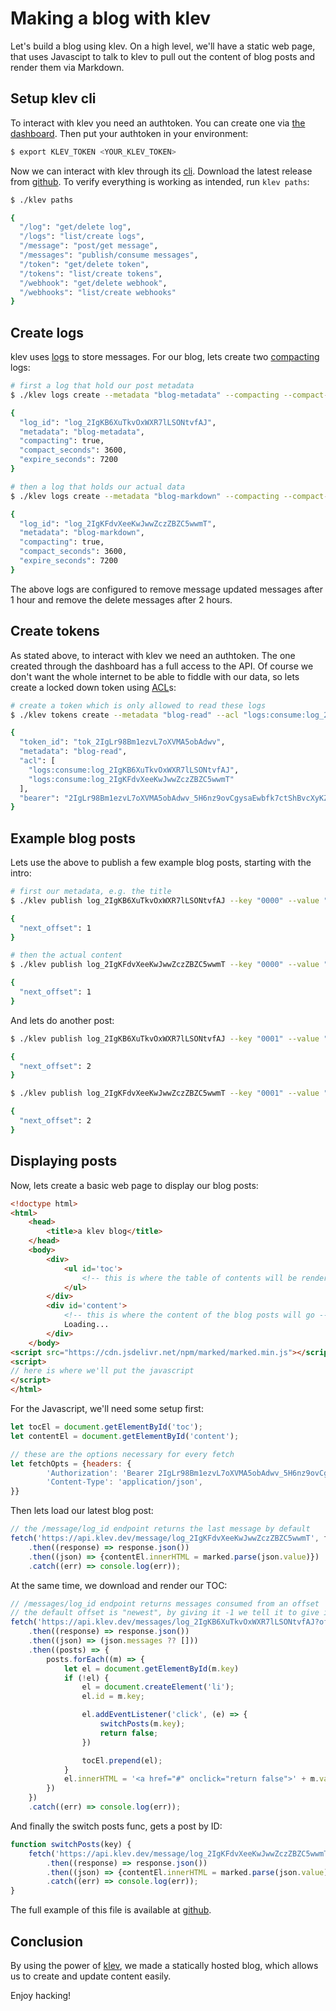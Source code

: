 [//]: # ({"title": "klev hosted blog", "date": "2022-12-12"})

Making a blog with klev
=======================

Let's build a blog using klev. On a high level, we'll have a static web page, that uses Javascipt to talk to klev to pull out the content of blog posts and render them via Markdown.

Setup klev cli
--------------

To interact with klev you need an authtoken. You can create one via [the dashboard](https://dash.klev.dev). Then put your authtoken in your environment:

```bash
$ export KLEV_TOKEN <YOUR_KLEV_TOKEN>
```

Now we can interact with klev through its [cli](https://github.com/klev-dev/klev-cli). Download the latest release from [github](https://github.com/klev-dev/klev-cli/releases). To verify everything is working as intended, run `klev paths`:

```bash
$ ./klev paths

{
  "/log": "get/delete log",
  "/logs": "list/create logs",
  "/message": "post/get message",
  "/messages": "publish/consume messages",
  "/token": "get/delete token",
  "/tokens": "list/create tokens",
  "/webhook": "get/delete webhook",
  "/webhooks": "list/create webhooks"
}
```

Create logs
-----------

klev uses [logs](https://klev.dev/docs#logs) to store messages. For our blog, lets create two [compacting](https://klev.dev/docs#logs-tables) logs:

```bash
# first a log that hold our post metadata
$ ./klev logs create --metadata "blog-metadata" --compacting --compact-seconds 3600 --expire-seconds 7200

{
  "log_id": "log_2IgKB6XuTkvOxWXR7lLSONtvfAJ",
  "metadata": "blog-metadata",
  "compacting": true,
  "compact_seconds": 3600,
  "expire_seconds": 7200
}

# then a log that holds our actual data
$ ./klev logs create --metadata "blog-markdown" --compacting --compact-seconds 3600 --expire-seconds 7200

{
  "log_id": "log_2IgKFdvXeeKwJwwZczZBZC5wwmT",
  "metadata": "blog-markdown",
  "compacting": true,
  "compact_seconds": 3600,
  "expire_seconds": 7200
}
```

The above logs are configured to remove message updated messages after 1 hour and remove the delete messages after 2 hours.

Create tokens
-------------

As stated above, to interact with klev we need an authtoken. The one created through the dashboard has a full access to the API. Of course we don't want the whole internet to be able to fiddle with our data, so lets create a locked down token using [ACL](https://klev.dev/docs#tokens-acl)s:

```bash
# create a token which is only allowed to read these logs
$ ./klev tokens create --metadata "blog-read" --acl "logs:consume:log_2IgKB6XuTkvOxWXR7lLSONtvfAJ" --acl "logs:consume:log_2IgKFdvXeeKwJwwZczZBZC5wwmT"

{
  "token_id": "tok_2IgLr98Bm1ezvL7oXVMA5obAdwv",
  "metadata": "blog-read",
  "acl": [
    "logs:consume:log_2IgKB6XuTkvOxWXR7lLSONtvfAJ",
    "logs:consume:log_2IgKFdvXeeKwJwwZczZBZC5wwmT"
  ],
  "bearer": "2IgLr98Bm1ezvL7oXVMA5obAdwv_5H6nz9ovCgysaEwbfk7ctShBvcXyKZSfh"
}
```

Example blog posts
------------------

Lets use the above to publish a few example blog posts, starting with the intro:

```bash
# first our metadata, e.g. the title
$ ./klev publish log_2IgKB6XuTkvOxWXR7lLSONtvfAJ --key "0000" --value "First blog post"

{
  "next_offset": 1
}

# then the actual content
$ ./klev publish log_2IgKFdvXeeKwJwwZczZBZC5wwmT --key "0000" --value "The content of our first blog post"

{
  "next_offset": 1
}
```

And lets do another post:

```bash
$ ./klev publish log_2IgKB6XuTkvOxWXR7lLSONtvfAJ --key "0001" --value "Another blog post"

{
  "next_offset": 2
}

$ ./klev publish log_2IgKFdvXeeKwJwwZczZBZC5wwmT --key "0001" --value "# &#128075; from klev"

{
  "next_offset": 2
}

```

Displaying posts
----------------

Now, lets create a basic web page to display our blog posts:

```html
<!doctype html>
<html>
    <head>
        <title>a klev blog</title>
    </head>
    <body>
        <div>
            <ul id='toc'>
                <!-- this is where the table of contents will be rendered -->
            </ul>
        </div>
        <div id='content'>
            <!-- this is where the content of the blog posts will go -->
            Loading...
        </div>
    </body>
<script src="https://cdn.jsdelivr.net/npm/marked/marked.min.js"></script>
<script>
// here is where we'll put the javascript 
</script>
</html>
```

For the Javascript, we'll need some setup first:

```js
let tocEl = document.getElementById('toc');
let contentEl = document.getElementById('content');

// these are the options necessary for every fetch
let fetchOpts = {headers: {
        'Authorization': 'Bearer 2IgLr98Bm1ezvL7oXVMA5obAdwv_5H6nz9ovCgysaEwbfk7ctShBvcXyKZSfh',
        'Content-Type': 'application/json',
}}
```

Then lets load our latest blog post:

```js
// the /message/log_id endpoint returns the last message by default
fetch('https://api.klev.dev/message/log_2IgKFdvXeeKwJwwZczZBZC5wwmT', fetchOpts)
    .then((response) => response.json())
    .then((json) => {contentEl.innerHTML = marked.parse(json.value)})
    .catch((err) => console.log(err));
```

At the same time, we download and render our TOC:

```js
// /messages/log_id endpoint returns messages consumed from an offset
// the default offset is "newest", by giving it -1 we tell it to give it all
fetch('https://api.klev.dev/messages/log_2IgKB6XuTkvOxWXR7lLSONtvfAJ?offset=-1', fetchOpts)
    .then((response) => response.json())
    .then((json) => (json.messages ?? []))
    .then((posts) => {
        posts.forEach((m) => {
            let el = document.getElementById(m.key)
            if (!el) {
                el = document.createElement('li');
                el.id = m.key;

                el.addEventListener('click', (e) => {
                    switchPosts(m.key);
                    return false;
                })

                tocEl.prepend(el);
            }
            el.innerHTML = '<a href="#" onclick="return false">' + m.value + '</a>'
        })
    })
    .catch((err) => console.log(err));
```

And finally the switch posts func, gets a post by ID:
```js
function switchPosts(key) {
    fetch('https://api.klev.dev/message/log_2IgKFdvXeeKwJwwZczZBZC5wwmT/key?key=' + key, fetchOpts)
        .then((response) => response.json())
        .then((json) => {contentEl.innerHTML = marked.parse(json.value)})
        .catch((err) => console.log(err));
}
```

The full example of this file is available at [github](https://raw.githubusercontent.com/klev-dev/klev-blog/main/examples/blog.html).

Conclusion
----------

By using the power of [klev](https://klev.dev), we made a statically hosted blog, which allows us to create and update content easily. 

Enjoy hacking!